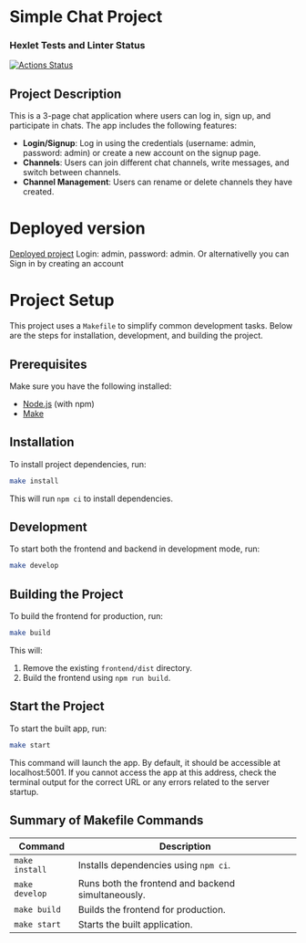 # Simple Chat Project

### Hexlet Tests and Linter Status  
[![Actions Status](https://github.com/Zyabridos/fullstack-javascript-project-12/actions/workflows/hexlet-check.yml/badge.svg)](https://github.com/Zyabridos/fullstack-javascript-project-12/actions)

## Project Description

This is a 3-page chat application where users can log in, sign up, and participate in chats. The app includes the following features:

- **Login/Signup**: Log in using the credentials (username: admin, password: admin) or create a new account on the signup page.
- **Channels**: Users can join different chat channels, write messages, and switch between channels.
- **Channel Management**: Users can rename or delete channels they have created.

# Deployed version
[Deployed project](https://slack-chat-we18.onrender.com/login)
Login: admin, password: admin. Or alternativelly you can Sign in by creating an account

# Project Setup

This project uses a `Makefile` to simplify common development tasks. Below are the steps for installation, development, and building the project.

## Prerequisites

Make sure you have the following installed:

- [Node.js](https://nodejs.org/) (with npm)
- [Make](https://www.gnu.org/software/make/)

## Installation

To install project dependencies, run:

```bash
make install
```

This will run `npm ci` to install dependencies.

## Development

To start both the frontend and backend in development mode, run:

```bash
make develop
```

## Building the Project

To build the frontend for production, run:

```bash
make build
```

This will:

1. Remove the existing `frontend/dist` directory.
2. Build the frontend using `npm run build`.

## Start the Project

To start the built app, run:

```bash
make start
```

This command will launch the app. By default, it should be accessible at localhost:5001. If you cannot access the app at this address, check the terminal output for the correct URL or any errors related to the server startup.


## Summary of Makefile Commands

| Command               | Description                                        |
|-------------------    |----------------------------------------------------|
| `make install`        | Installs dependencies using `npm ci`.              |               
| `make develop`        | Runs both the frontend and backend simultaneously. |
| `make build`          | Builds the frontend for production.                |
| `make start`          | Starts the built application.                      |
